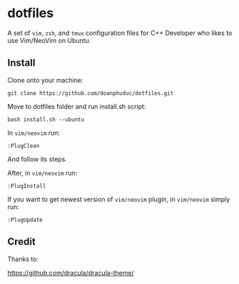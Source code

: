 # dotfiles
A set of `vim`, `zsh`, and `tmux` configuration files for C++ Developer who likes to use Vim/NeoVim on Ubuntu.

Install
-------

Clone onto your machine:

    git clone https://github.com/doanphuduc/dotfiles.git

Move to dotfiles folder and run install.sh script: 

    bash install.sh --ubuntu
    
In `vim/neovim` run:

    :PlugClean

And follow its steps.

After, in `vim/neovim` run:

    :PlugInstall

If you want to get newest version of `vim/neovim` plugin, in `vim/neovim` simply run:

    :PlugUpdate

Credit
-------

Thanks to:

https://github.com/dracula/dracula-theme/

